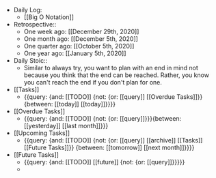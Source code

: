 - Daily Log:
    - [[Big O Notation]]
- Retrospective::
    - One week ago: [[December 29th, 2020]]
    - One month ago: [[December 5th, 2020]]
    - One quarter ago: [[October 5th, 2020]]
    - One year ago: [[January 5th, 2020]]
- Daily Stoic::
    - Similar to always try, you want to plan with an end in mind not because you think that the end can be reached. Rather, you know you can't reach the end if you don't plan for one.
- [[Tasks]]
    - {{query: {and: [[TODO]] {not: {or: [[query]] [[Overdue Tasks]]}} {between: [[today]] [[today]]}}}}
- [[Overdue Tasks]]
    - {{query: {and: [[TODO]] {not: {or: [[query]]}}}{between: [[yesterday]] [[last month]]}}}
- [[Upcoming Tasks]]
    - {{query: {and: [[TODO]] {not: {or: [[query]] [[archive]] [[Tasks]] [[Future Tasks]]}} {between: [[tomorrow]] [[next month]]}}}}
- [[Future Tasks]]
    - {{query: {and: [[TODO]] [[future]] {not: {or: [[query]]}}}}}
    - 
